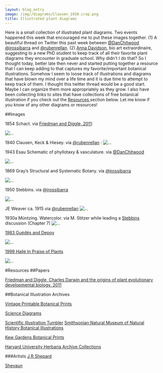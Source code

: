 ```yaml
---
layout: blog_entry
image: /img//diagrams/Clausen_1930.crop.png
title: Illustrated plant diagrams
---
```


Here is a small collection of illustrated plant diagrams.  Two events happened this week that encouraged me to put these images together.  (1) A beautiful thread on Twitter this past week between [@DanChitwood](https://twitter.com/DanChitwood) [@jrossibarra](https://twitter.com/jrossibarra) and [@rubenrellan](https://twitter.com/rubenrellan). (2) [Anna Davidson](https://twitter.com/bioartscientist), bio art extraordinaire, suggesting to a new PhD student to keep track of all their favorite plant diagrams they encounter in graduate school.  Why didn't I do that?  So I thought today, better late then never and started putting together a resource that I can keep adding to that captures my favorite/important botanical illustrations. Somehow I seem to loose track of illustrations and diagrams that have blown my mind over a life time and it is due time to attempt to keep track of them.  I thought this twitter thread would be a good start.  Maybe I can organize them more appropriately as they grow.  I also have been collecting links to sites that have collections of free botanical illustration if you check out the <a href = "#section1"> Resources </a>section below. Let me know if you know of any other diagrams or resources!

##Images

1854 Schact.  via [Friedman and Diggle, 2011](http://www.ncbi.nlm.nih.gov/pubmed/21515816):

<img src="{{ site.baseurl }}/img/diagrams/Sachact_1854.png" class="img-responsive center-block" alt="...">

1940 Clausen, Keck & Hiesey. via [@rubenrellan](https://twitter.com/rubenrellan) :
<img src="{{ site.baseurl }}/img/diagrams/Clausen_etal_1940.jpg" class="img-responsive center-block" alt="...">

1943 Esau Schematic of phyllotaxy & vasculature. via [@DanChitwood](https://twitter.com/DanChitwood)

<img src="{{ site.baseurl }}/img/diagrams/Esau_1943.jpg" class="img-responsive center-block" alt="...">

1869 Gray’s Structural and Systematic Botany. via ‏[@jrossibarra](https://twitter.com/jrossibarra) 

<img src="{{ site.baseurl }}/img/diagrams/Gray_1869.jpg" class="img-responsive center-block" alt="...">



1950 Stebbins. via ‏[@jrossibarra](https://twitter.com/jrossibarra) 

<img src="{{ site.baseurl }}/img/diagrams/Stebbins_1950.jpg" class="img-responsive center-block" alt="...">

JE Weaver ca. 1915 via [@rubenrellan](https://twitter.com/rubenrellan) 
<img src="{{ site.baseurl }}/img/diagrams/Weaver_etal_1915.jpg" class="img-
responsive" alt="...">

1930a Müntzing. Watercolor. via M. Stitzer while leading a [Stebbins](http://en.wikipedia.org/wiki/Variation_and_Evolution_in_Plants) discussion (Chapter 7)
<img src="{{ site.baseurl }}/img/diagrams/Clausen_1930.png" class="img-responsive center-block center-block" alt="..." class="center">

[1983 Gu&eacute;d&eacute;s and Depoy](http://onlinelibrary.wiley.com/doi/10.1111/j.1095-8339.1983.tb00980.x/abstract) 

<img src="{{ site.baseurl }}/img/diagrams/Gudes_Depoy_1983.png" class="img=
responsive center-block" alt="...">

[1999 Hall&eacute; In Praise of Plants](http://www.amazon.com/In-Praise-Plants-Francis-Halle/dp/1604692626) 

<img src="{{ site.baseurl }}/img/diagrams/halle_1999.png" class="img=
responsive center-block" alt="...">

<a name="section1"></a>
#Resources 
##Papers

[Friedman and Diggle, Charles Darwin and the origins of plant evolutionary developmental biology. 2011](http://www.ncbi.nlm.nih.gov/pubmed/21515816)

##Botanical Illustration Archives

[Vintage Printable Botanical Prints](http://vintageprintable.com/wordpress/botanical/)

[Science Diagrams](http://vintageprintable.com/wordpress/vintage-printable-science-2/)

[Scientific Illustration Tumbler](http://scientificillustration.tumblr.com/)
[Smithsonian Natural Museum of Natural History Botanical Illustrations](http://botany.si.edu/botart/)

[Kew Gardens Botanical Prints](http://prints.kew.org/category/botanical-art/botanical-illustration)

[Harvard University Herbaria Archive Collections](http://www.huh.harvard.edu/libraries/archives.htm)

###Artists
[J R Shepard](http://inkyleaves.com/#illustration)

[Shevaun](http://botanicalsketches.blogspot.com/)

